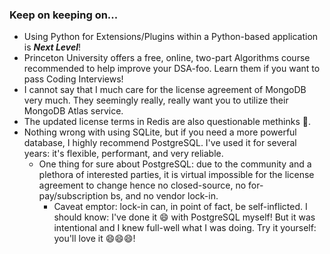 ### Keep on keeping on...

+ Using Python for Extensions/Plugins within a Python-based application is ***Next Level***!
+ Princeton University offers a free, online, two-part Algorithms course recommended to help improve your DSA-foo.  Learn them if you want to pass Coding Interviews!
+ I cannot say that I much care for the license agreement of MongoDB very much.  They seemingly really, really want you to utilize their MongoDB Atlas service.
+ The updated license terms in Redis are also questionable methinks 🤔.
+ Nothing wrong with using SQLite, but if you need a more powerful database, I highly recommend PostgreSQL.  I've used it for several years: it's flexible, performant, and very reliable.
  + One thing for sure about PostgreSQL: due to the community and a plethora of interested parties, it is virtual impossible for the license agreement to change hence no closed-source, no for-pay/subscription bs, and no vendor lock-in.
    + Caveat emptor: lock-in can, in point of fact, be self-inflicted.  I should know: I've done it 😄 with PostgreSQL myself!  But it was intentional and I knew full-well what I was doing.  Try it yourself: you'll love it 😄😄😄!


<!--
**cazamedia/cazamedia** is a ✨ _special_ ✨ repository because its `README.md` (this file) appears on your GitHub profile.

Here are some ideas to get you started:

- 🔭 I’m currently working on ...
- 🌱 I’m currently learning ...
- 👯 I’m looking to collaborate on ...
- 🤔 I’m looking for help with ...
- 💬 Ask me about ...
- 📫 How to reach me: ...
- 😄 Pronouns: ...
- ⚡ Fun fact: ...
-->
